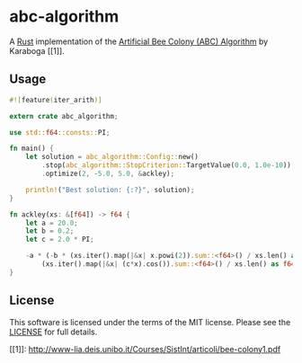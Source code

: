 # abc-algorithm

A [Rust] implementation of the [Artificial Bee Colony (ABC) Algorithm] by
Karaboga [[1]].

## Usage

```Rust
#![feature(iter_arith)]

extern crate abc_algorithm;

use std::f64::consts::PI;

fn main() {
    let solution = abc_algorithm::Config::new()
        .stop(abc_algorithm::StopCriterion::TargetValue(0.0, 1.0e-10))
        .optimize(2, -5.0, 5.0, &ackley);

    println!("Best solution: {:?}", solution);
}

fn ackley(xs: &[f64]) -> f64 {
    let a = 20.0;
    let b = 0.2;
    let c = 2.0 * PI;

    -a * (-b * (xs.iter().map(|&x| x.powi(2)).sum::<f64>() / xs.len() as f64).sqrt()).exp() -
        (xs.iter().map(|&x| (c*x).cos()).sum::<f64>() / xs.len() as f64).exp() + a + 1.0f64.exp()
}
```

## License

This software is licensed under the terms of the MIT license. Please see the
[LICENSE](LICENSE) for full details.

[Rust]: http://www.rust-lang.org/
[Artificial Bee Colony (ABC) Algorithm]: http://mf.erciyes.edu.tr/abc/
[[1]]: http://www-lia.deis.unibo.it/Courses/SistInt/articoli/bee-colony1.pdf
